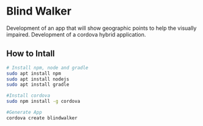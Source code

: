 # Blind Walker
 Development of an app that will show geographic points to help the visually impaired. Development of a cordova hybrid application.

 ## How to Intall

 ```bash
# Install npm, node and gradle
sudo apt install npm
sudo apt install nodejs
sudo apt install gradle

#Install cordova
sudo npm install -g cordova

#Generate App
cordova create blindwalker 
